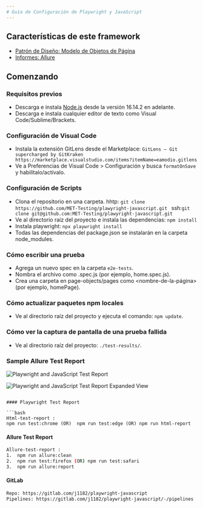 ```yaml
---
# Guía de Configuración de Playwright y JavaScript
---
```


## Características de este framework
* [Patrón de Diseño: Modelo de Objetos de Página](https://playwright.dev/docs/test-pom)
* [Informes: Allure](https://www.npmjs.com/package/allure-playwright)

## Comenzando

### Requisitos previos
* Descarga e instala [Node.js](https://nodejs.org/en/download/package-manager) desde la versión 16.14.2 en adelante.
* Descarga e instala cualquier editor de texto como Visual Code/Sublime/Brackets.

### Configuración de Visual Code
* Instala la extensión GitLens desde el Marketplace: `GitLens — Git supercharged by GitKraken https://marketplace.visualstudio.com/items?itemName=eamodio.gitlens`
* Ve a Preferencias de Visual Code > Configuración y busca `formatOnSave` y habilítalo/actívalo.

### Configuración de Scripts 
* Clona el repositorio en una carpeta. hhtp: `git clone https://github.com/MET-Testing/plawyright-javascript.git ` ssh:`git clone git@github.com:MET-Testing/plawyright-javascript.git`
* Ve al directorio raíz del proyecto e instala las dependencias: `npm install`
* Instala playwright: `npx playwright install`
* Todas las dependencias del package.json se instalarán en la carpeta node_modules.

### Cómo escribir una prueba
* Agrega un nuevo spec en la carpeta `e2e-tests`.
* Nombra el archivo como <nombre-de-la-prueba>.spec.js (por ejemplo, home.spec.js).
* Crea una carpeta en page-objects/pages como <nombre-de-la-página> (por ejemplo, homePage).

### Cómo actualizar paquetes npm locales
* Ve al directorio raíz del proyecto y ejecuta el comando: `npm update`.

### Cómo ver la captura de pantalla de una prueba fallida
* Ve al directorio raíz del proyecto: `./test-results/`.

### Sample Allure Test Report
![Playwright and JavaScript Test Report](./assets/test-report.png?raw=true "Playwright and JavaScript Test Report")

![Playwright and JavaScript Test Report Expanded View](./assets/test-report-expanded-view.png?raw=true "Playwright and JavaScript Test Report Expanded View")

```

#### Playwright Test Report 

```bash
Html-test-report :
npm run test:chrome (OR)  npm run test:edge (OR) npm run html-report
```

#### Allure Test Report

```bash
Allure-test-report :
1.	npm run allure:clean
2.	npm run test:firefox (OR) npm run test:safari
3.	npm run allure:report
```

#### GitLab

```bash
Repo: https://gitlab.com/j1182/playwright-javascript
Pipelines: https://gitlab.com/j1182/playwright-javascript/-/pipelines
```
